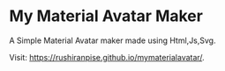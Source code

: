 # My Material Avatar Maker

A Simple Material Avatar maker made using Html,Js,Svg.

 Visit:
 https://rushiranpise.github.io/mymaterialavatar/.
